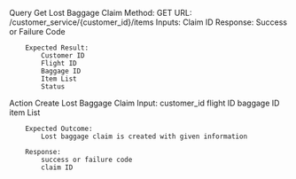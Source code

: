 
Query
    Get Lost Baggage Claim
        Method:
            GET
        URL:
            /customer_service/{customer_id}/items
        Inputs:
            Claim ID
        Response:
            Success or Failure Code
            
        Expected Result:
            Customer ID
            Flight ID
            Baggage ID
            Item List
            Status
    
Action
    Create Lost Baggage Claim
        Input:
            customer_id
            flight ID
            baggage ID
            item List

        Expected Outcome:
            Lost baggage claim is created with given information

        Response:
            success or failure code
            claim ID

        
